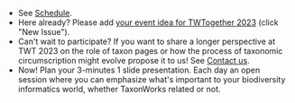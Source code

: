 - See [Schedule](#Schedule).
- Here already? Please add [your event idea for TWTogether 2023](https://github.com/SpeciesFileGroup/taxonworks_together_2023/issues) (click "New Issue").
- Can't wait to participate? If you want to share a longer perspective at TWT 2023 on the role of taxon pages or how the process of taxonomic circumscription might evolve propose it to us! See [Contact us](#Contact).
- Now! Plan your 3-minutes 1 slide presentation. Each day an open session where you can emphasize what's important to your biodiversity informatics world, whether TaxonWorks related or not.
